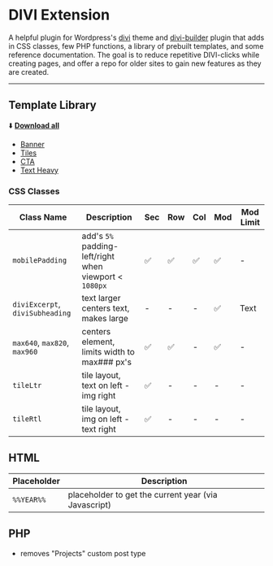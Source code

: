 # DIVI Extension

A helpful plugin for Wordpress's [divi](https://www.elegantthemes.com/gallery/divi/) theme and  [divi-builder](https://www.elegantthemes.com/plugins/divi-builder/) plugin that adds in CSS classes, few PHP functions, a library of prebuilt templates, and some reference documentation. The goal is to reduce repetitive DIVI-clicks while creating pages, and offer a repo for older sites to gain new features as they are created.

---

## Template Library

⬇️   **[Download all](#)**

* [Banner](#)
* [Tiles](#)
* [CTA](#)
* [Text Heavy](#)

### CSS Classes

| Class Name  | Description | Sec | Row | Col | Mod | Mod Limit |
| ------------- | ----- | ----- | ----- | ----- | ----- | ----- |
| `mobilePadding`  | add's `5%` padding-left/right when viewport < `1080px` | ✅  | ✅  | ✅  | ✅  | - |
| `diviExcerpt`, `diviSubheading`  | text larger centers text, makes large | -  | - | -  | ✅  | Text |
| `max640`, `max820`, `max960`  | centers element, limits width to max### px's | ✅  | ✅ | -  | ✅  | - |
| `tileLtr` | tile layout, text on left - img right | ✅  | - | -  | - | - |
| `tileRtl` | tile layout, img on left - text right | ✅  | - | -  | - | - |

## HTML

| Placeholder  | Description |
| ------------- | ----- |
| `%%YEAR%%`  | placeholder to get the current year (via Javascript) |

## PHP

* removes "Projects" custom post type
